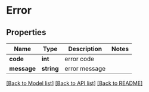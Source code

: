 # Error

## Properties
Name | Type | Description | Notes
------------ | ------------- | ------------- | -------------
**code** | **int** | error code | 
**message** | **string** | error message | 

[[Back to Model list]](../../README.md#documentation-for-models) [[Back to API list]](../../README.md#documentation-for-api-endpoints) [[Back to README]](../../README.md)

